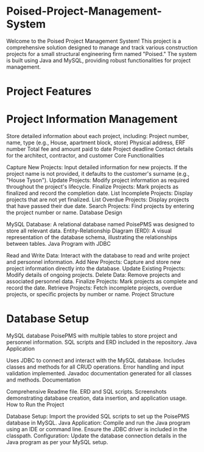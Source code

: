 # Poised-Project-Management-System
Welcome to the Poised Project Management System! This project is a comprehensive solution designed to manage and track various construction projects for a small structural engineering firm named "Poised." The system is built using Java and MySQL, providing robust functionalities for project management.

# Project Features

# Project Information Management

Store detailed information about each project, including:
Project number, name, type (e.g., House, apartment block, store)
Physical address, ERF number
Total fee and amount paid to date
Project deadline
Contact details for the architect, contractor, and customer
Core Functionalities

Capture New Projects: Input detailed information for new projects. If the project name is not provided, it defaults to the customer's surname (e.g., "House Tyson").
Update Projects: Modify project information as required throughout the project's lifecycle.
Finalize Projects: Mark projects as finalized and record the completion date.
List Incomplete Projects: Display projects that are not yet finalized.
List Overdue Projects: Display projects that have passed their due date.
Search Projects: Find projects by entering the project number or name.
Database Design

MySQL Database: A relational database named PoisePMS was designed to store all relevant data.
Entity-Relationship Diagram (ERD): A visual representation of the database schema, illustrating the relationships between tables.
Java Program with JDBC

Read and Write Data: Interact with the database to read and write project and personnel information.
Add New Projects: Capture and store new project information directly into the database.
Update Existing Projects: Modify details of ongoing projects.
Delete Data: Remove projects and associated personnel data.
Finalize Projects: Mark projects as complete and record the date.
Retrieve Projects: Fetch incomplete projects, overdue projects, or specific projects by number or name.
Project Structure

# Database Setup

MySQL database PoisePMS with multiple tables to store project and personnel information.
SQL scripts and ERD included in the repository.
Java Application

Uses JDBC to connect and interact with the MySQL database.
Includes classes and methods for all CRUD operations.
Error handling and input validation implemented.
Javadoc documentation generated for all classes and methods.
Documentation

Comprehensive Readme file.
ERD and SQL scripts.
Screenshots demonstrating database creation, data insertion, and application usage.
How to Run the Project

Database Setup: Import the provided SQL scripts to set up the PoisePMS database in MySQL.
Java Application: Compile and run the Java program using an IDE or command line. Ensure the JDBC driver is included in the classpath.
Configuration: Update the database connection details in the Java program as per your MySQL setup.
